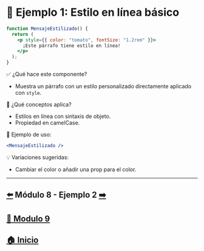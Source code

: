 # 🧪 Ejemplo 1: Estilo en línea básico

```jsx
function MensajeEstilizado() {
  return (
    <p style={{ color: "tomato", fontSize: "1.2rem" }}>
      ¡Este párrafo tiene estilo en línea!
    </p>
  );
}
```

✅ ¿Qué hace este componente?

* Muestra un párrafo con un estilo personalizado directamente aplicado con `style`.

🧠 ¿Qué conceptos aplica?

* Estilos en línea con sintaxis de objeto.
* Propiedad en camelCase.

📌 Ejemplo de uso:

```jsx
<MensajeEstilizado />
```

💡 Variaciones sugeridas:

* Cambiar el color o añadir una prop para el color.
---

## [⬅️](../../Modulo_8:_useEffect_–_Ciclo_de_vida_y_efectos_secundarios/Modulo_8.md) Módulo 8 - Ejemplo 2 [➡️](../Ejemplos/Ejemplo_2.md) 
## [📄 Modulo 9](../Modulo_9.md)
## [🏠 Inicio](../../README.md)
